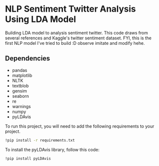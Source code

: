 # NLP Sentiment Twitter Analysis Using LDA Model
Building LDA model to analysis sentiment twitter. This code draws from several references and Kaggle's twitter sentiment dataset. FYI, this is the first NLP model I've tried to build :D observe imitate and modify hehe.

## Dependencies
- pandas
- matplotlib
- NLTK
- textblob
- gensim
- seaborn
- re
- warnings
- numpy
- pyLDAvis

To run this project, you will need to add the following requirements to your project.

```bash
!pip install -r requirements.txt
```
To install the pyLDAvis library, follow this code:

```bash
!pip install pyLDAvis
```

